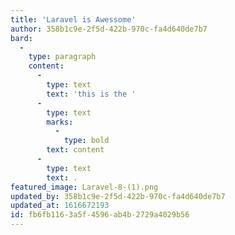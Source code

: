 ```yaml
---
title: 'Laravel is Awessome'
author: 358b1c9e-2f5d-422b-970c-fa4d640de7b7
bard:
  -
    type: paragraph
    content:
      -
        type: text
        text: 'this is the '
      -
        type: text
        marks:
          -
            type: bold
        text: content
      -
        type: text
        text: .
featured_image: Laravel-8-(1).png
updated_by: 358b1c9e-2f5d-422b-970c-fa4d640de7b7
updated_at: 1616672193
id: fb6fb116-3a5f-4596-ab4b-2729a4029b56
---
```

